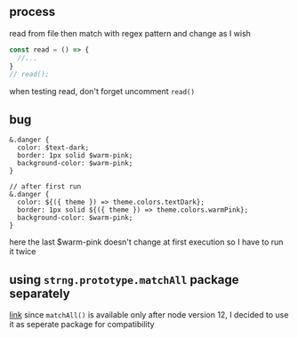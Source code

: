 ## process
read from file then match with regex pattern
and change as I wish

```js
const read = () => {
  //...
}
// read();
```
when testing read, don't forget uncomment `read()` 


## bug
```
&.danger {
  color: $text-dark;
  border: 1px solid $warm-pink;
  background-color: $warm-pink;
}

// after first run
&.danger {
  color: ${({ theme }) => theme.colors.textDark};
  border: 1px solid ${({ theme }) => theme.colors.warmPink};
  background-color: $warm-pink;
}
```
here the last $warm-pink doesn't change at first execution
so I have to run it twice

## using `strng.prototype.matchAll` package separately
[link](https://www.npmjs.com/package/string.prototype.matchall)
since `matchAll()` is available only after node version 12, I decided to use it as seperate package for compatibility